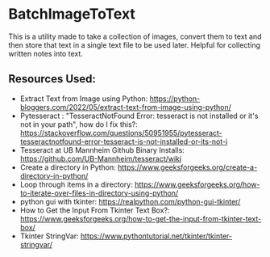 # BatchImageToText
This is a utility made to take a collection of images, convert them to text and then store that text in a single text file to be used later. Helpful for collecting written notes into text.

## Resources Used:
- Extract Text from Image using Python: https://python-bloggers.com/2022/05/extract-text-from-image-using-python/
- Pytesseract : "TesseractNotFound Error: tesseract is not installed or it's not in your path", how do I fix this?: https://stackoverflow.com/questions/50951955/pytesseract-tesseractnotfound-error-tesseract-is-not-installed-or-its-not-i
- Tesseract at UB Mannheim Github Binary Installs: https://github.com/UB-Mannheim/tesseract/wiki
- Create a directory in Python: https://www.geeksforgeeks.org/create-a-directory-in-python/
- Loop through items in a directory: https://www.geeksforgeeks.org/how-to-iterate-over-files-in-directory-using-python/
- python gui with tkinter: https://realpython.com/python-gui-tkinter/
- How to Get the Input From Tkinter Text Box?: https://www.geeksforgeeks.org/how-to-get-the-input-from-tkinter-text-box/
- Tkinter StringVar: https://www.pythontutorial.net/tkinter/tkinter-stringvar/
